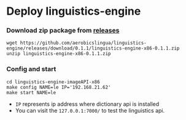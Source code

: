 # Deploy linguistics-engine 

### Download zip package from [releases](https://github.com/aerobicslingua/linguistics-engine/releases)
```
wget https://github.com/aerobicslingua/linguistics-engine/releases/download/0.1.1/linguistics-engine-x86-0.1.1.zip
unzip linguistics-engine-x86-0.1.1.zip
```

### Config and start
```
cd linguistics-engine-imageAPI-x86
make config NAME=le IP='192.168.21.62'
make start NAME=le
```
* `IP` represents ip address where dictionary api is installed
* You can visit the `127.0.0.1:7000/` to test the linguistics api.

